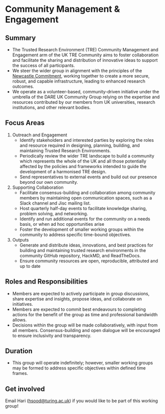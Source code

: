 # Community Management & Engagement

## Summary

- The Trusted Research Environment (TRE) Community Management and Engagement arm of the UK TRE Community aims to foster collaboration and facilitate the sharing and distribution of innovative ideas to support the success of all participants.
- We steer the wider group in alignment with the principles of the [Newcastle Commitment](https://github.com/rse-tre/community/blob/main/docs/newcastle-commitment/index.md), working together to create a more secure, robust, and capable infrastructure, leading to enhanced research outcomes.
- We operate as a volunteer-based, community-driven initiative under the umbrella of the DARE UK Community Group relying on the expertise and resources contributed by our members from UK universities, research institutions, and other relevant bodies.

## Focus Areas

1. Outreach and Engagement
   - Identify stakeholders and interested parties by exploring the roles and resource required in designing, planning, building, and maintaining Trusted Research Environments.
   - Periodically review the wider TRE landscape to build a community which represents the whole of the UK and all those potentially affected by the policies and frameworks intended to guide the development of a harmonised TRE design.
   - Send representatives to external events and build out our presence beyond our own community.
2. Supporting Collaboration
   - Facilitate consensus-building and collaboration among community members by maintaining open communication spaces, such as a Slack channel and Jisc mailing list.
   - Host quarterly half-day events to facilitate knowledge sharing, problem solving, and networking.
   - Identify and run additional events for the community on a needs basis, or when ad hoc opportunities arise
   - Foster the development of smaller working groups within the community to address specific time-bound objectives.
3. Outputs
   - Generate and distribute ideas, innovations, and best practices for building and maintaining trusted research environments in the community GitHub repository, HackMD, and ReadTheDocs.
   - Ensure community resources are open, reproducible, attributed and up to date

## Roles and Responsibilities

- Members are expected to actively participate in group discussions, share expertise and insights, propose ideas, and collaborate on initiatives.
- Members are expected to commit best endeavours to completing actions for the benefit of the group as time and professional bandwidth allows.
- Decisions within the group will be made collaboratively, with input from all members. Consensus-building and open dialogue will be encouraged to ensure inclusivity and transparency.

## Duration

- This group will operate indefinitely; however, smaller working groups may be formed to address specific objectives within defined time frames.

## Get involved

Email Hari (hsood@turing.ac.uk) if you would like to be part of this working group!
